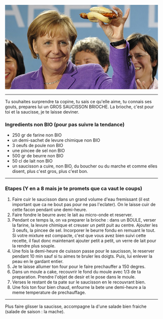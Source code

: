 <markdown>

![Plus c'est gros, plus c'est bon](images/merkelsaucisse.jpg)

---

Tu souhaites surprendre ta copine, tu sais ce qu'elle aime, tu connais ses gouts, prepares lui un GROS SAUCISSON BRIOCHE. La brioche, c'est pour toi et la saucisse, je te laisse deviner.

### Ingredients non BIO (pour pas suivre la tendance)

* 250 gr de farine non BIO
* un demi-sachet de levure chimique non BIO
* 3 oeufs de poule non BIO
* une pincee de sel non BIO
* 500 gr de beurre non BIO
* 50 cl de lait non BIO
* un saucisson a cuire, non BIO, du boucher ou du marche et comme elles disent, plus c'est gros, plus c'est bon.

---

### Etapes (Y en a 8 mais je te promets que ca vaut le coups)

1. Faire cuir le saucisson dans un grand volume d'eau fremissant (il est important que ca ne bout pas pour ne pas l'eclater). On le laisse cuir de cette facon pendant une demi-heure.
2. Faire fondre le beurre avec le lait au micro-onde et reserver.
3. Pendant ce temps la, on va preparer la brioche : dans un BOULE, verser la farine, la levure chimique et creuser un petit puit au centre. Ajouter les 3 oeufs, la pincee de sel. Incorporer le beurre fondu en remuant le tout. Si votre mixture est compacte, c'est que vous avez bien suivi cette recette, il faut donc maintenant ajouter petit a petit, un verre de lait pour la rendre plus souple.
4. Une fois la demi-heure de cuisson passe pour le saucisson, le reserver pendant 10 min sauf si tu aimes te bruler les doigts. Puis, lui enlever la peau en le gardant entier.
5. Je te laisse allumer ton four pour le faire prechauffer a 150 degres.
6. Dans un moule a cake, recouvrir le fond du moule avec 1/3 de ta preparation. Prendre l'objet de desir et le pose dans le moule.
7. Verses le restant de ta pate sur le saucisson en le recouvrant bien.
8. Une fois ton four bien chaud, enfourne la bete une demi-heure a la meme temperature de prechauffage.

---

Plus faire glisser la saucisse, accompagne la d'une salade bien fraiche (salade de saison : la mache).
</markdown>